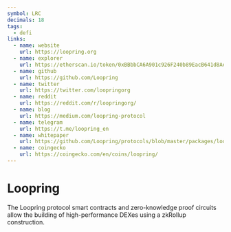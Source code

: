 ```yaml
---
symbol: LRC
decimals: 18
tags:
  - defi
links:
  - name: website
    url: https://loopring.org
  - name: explorer
    url: https://etherscan.io/token/0xBBbbCA6A901c926F240b89EacB641d8Aec7AEafD
  - name: github
    url: https://github.com/Loopring
  - name: twitter
    url: https://twitter.com/loopringorg
  - name: reddit
    url: https://reddit.com/r/loopringorg/
  - name: blog
    url: https://medium.com/loopring-protocol
  - name: telegram
    url: https://t.me/loopring_en
  - name: whitepaper
    url: https://github.com/Loopring/protocols/blob/master/packages/loopring_v3/DESIGN.md
  - name: coingecko
    url: https://coingecko.com/en/coins/loopring/
---
```


# Loopring

The Loopring protocol smart contracts and zero-knowledge proof circuits allow the building of high-performance DEXes using a zkRollup construction.
